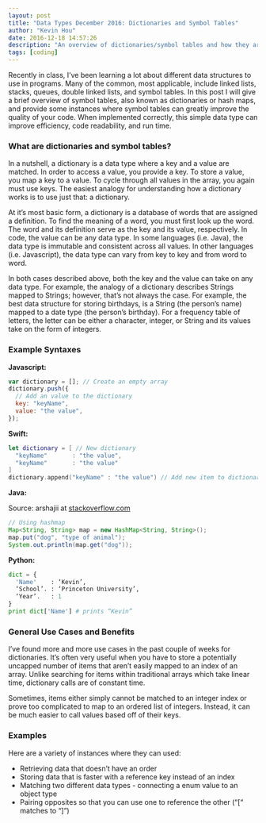 ```yaml
---
layout: post
title: "Data Types December 2016: Dictionaries and Symbol Tables"
author: "Kevin Hou"
date: 2016-12-18 14:57:26
description: "An overview of dictionaries/symbol tables and how they are useful."
tags: [coding]
---
```


Recently in class, I’ve been learning a lot about different data structures to use in programs. Many of the common, most applicable, include linked lists, stacks, queues, double linked lists, and symbol tables. In this post I will give a brief overview of symbol tables, also known as dictionaries or hash maps, and provide some instances where symbol tables can greatly improve the quality of your code. When implemented correctly, this simple data type can improve efficiency, code readability, and run time.

### What are dictionaries and symbol tables?

In a nutshell, a dictionary is a data type where a key and a value are matched. In order to access a value, you provide a key. To store a value, you map a key to a value. To cycle through all values in the array, you again must use keys. The easiest analogy for understanding how a dictionary works is to use just that: a dictionary.

At it’s most basic form, a dictionary is a database of words that are assigned a definition. To find the meaning of a word, you must first look up the word. The word and its definition serve as the key and its value, respectively. In code, the value can be any data type. In some languages (i.e. Java), the data type is immutable and consistent across all values. In other languages (i.e. Javascript), the data type can vary from key to key and from word to word.

In both cases described above, both the key and the value can take on any data type. For example, the analogy of a dictionary describes Strings mapped to Strings; however, that’s not always the case. For example, the best data structure for storing birthdays, is a String (the person’s name) mapped to a date type (the person’s birthday). For a frequency table of letters, the letter can be either a character, integer, or String and its values take on the form of integers.

### Example Syntaxes

**Javascript:**

```javascript
var dictionary = []; // Create an empty array
dictionary.push({
  // Add an value to the dictionary
  key: "keyName",
  value: "the value",
});
```

**Swift:**

```swift
let dictionary = [ // New dictionary
  "keyName"       : "the value",
  "keyName"       : "the value"
]
dictionary.append("keyName" : "the value") // Add new item to dictionary
```

**Java:**

Source: arshajii at [stackoverflow.com](http://stackoverflow.com/questions/13543457/how-do-you-create-a-dictionary-in-java)

```java
// Using hashmap
Map<String, String> map = new HashMap<String, String>();
map.put("dog", "type of animal");
System.out.println(map.get("dog"));
```

**Python:**

```python
dict = {
  'Name'    : ‘Kevin’,
  ‘School’. : ‘Princeton University’,
  ‘Year’.   : 1
}
print dict['Name'] # prints “Kevin”
```

### General Use Cases and Benefits

I’ve found more and more use cases in the past couple of weeks for dictionaries. It’s often very useful when you have to store a potentially uncapped number of items that aren’t easily mapped to an index of an array. Unlike searching for items within traditional arrays which take linear time, dictionary calls are of constant time.

Sometimes, items either simply cannot be matched to an integer index or prove too complicated to map to an ordered list of integers. Instead, it can be much easier to call values based off of their keys.

### Examples

Here are a variety of instances where they can used:

- Retrieving data that doesn’t have an order
- Storing data that is faster with a reference key instead of an index
- Matching two different data types - connecting a enum value to an object type
- Pairing opposites so that you can use one to reference the other (“[“ matches to “]”)
